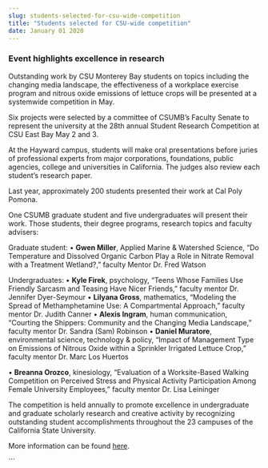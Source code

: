 ```yaml
---
slug: students-selected-for-csu-wide-competition
title: "Students selected for CSU-wide competition"
date: January 01 2020
---
```


 
<h3>Event highlights excellence in research</h3>
<p>
  Outstanding work by CSU Monterey Bay students on topics including the changing
  media landscape, the effectiveness of a workplace exercise program and nitrous
  oxide emissions of lettuce crops will be presented at a systemwide competition
  in May.
</p>
<p>
  Six projects were selected by a committee of CSUMB’s Faculty Senate to
  represent the university at the 28th annual Student Research Competition at
  CSU East Bay May 2 and 3.
</p>
<p>
  At the Hayward campus, students will make oral presentations before juries of
  professional experts from major corporations, foundations, public agencies,
  college and universities in California. The judges also review each student’s
  research paper.
</p>
<p>
  Last year, approximately 200 students presented their work at Cal Poly Pomona.
</p>
<p>
  One CSUMB graduate student and five undergraduates will present their work.
  Those students, their degree programs, research topics and faculty advisers:
</p>
<p>
  Graduate student: • <strong>Gwen Miller</strong>, Applied Marine &amp;
  Watershed Science, “Do Temperature and Dissolved Organic Carbon Play a Role in
  Nitrate Removal with a Treatment Wetland?,” faculty Mentor Dr. Fred Watson
</p>
<p>
  Undergraduates: • <strong>Kyle Firek</strong>, psychology, “Teens Whose
  Families Use Friendly Sarcasm and Teasing Have Nicer Friends,” faculty mentor
  Dr. Jennifer Dyer-Seymour • <strong>Lilyana Gross</strong>, mathematics,
  “Modeling the Spread of Methamphetamine Use: A Compartmental Approach,”
  faculty mentor Dr. Judith Canner • <strong>Alexis Ingram</strong>, human
  communication, “Courting the Shippers: Community and the Changing Media
  Landscape,” faculty mentor Dr. Sandra (Sam) Robinson •
  <strong>Daniel Muratore</strong>, environmental science, technology &amp;
  policy, “Impact of Management Type on Emissions of Nitrous Oxide within a
  Sprinkler Irrigated Lettuce Crop,” faculty mentor Dr. Marc Los Huertos
</p>
<p>
  • <strong>Breanna Orozco</strong>, kinesiology, “Evaluation of a
  Worksite-Based Walking Competition on Perceived Stress and Physical Activity
  Participation Among Female University Employees,” faculty mentor Dr. Lisa
  Leininger
</p>
<p>
  The competition is held annually to promote excellence in undergraduate and
  graduate scholarly research and creative activity by recognizing outstanding
  student accomplishments throughout the 23 campuses of the California State
  University.
</p>
<p>
  More information can be found
  <a href="https://www20.csueastbay.edu/orsp/csr/research-competition.html"
    >here</a
  >.
</p>
<p></p>
```
